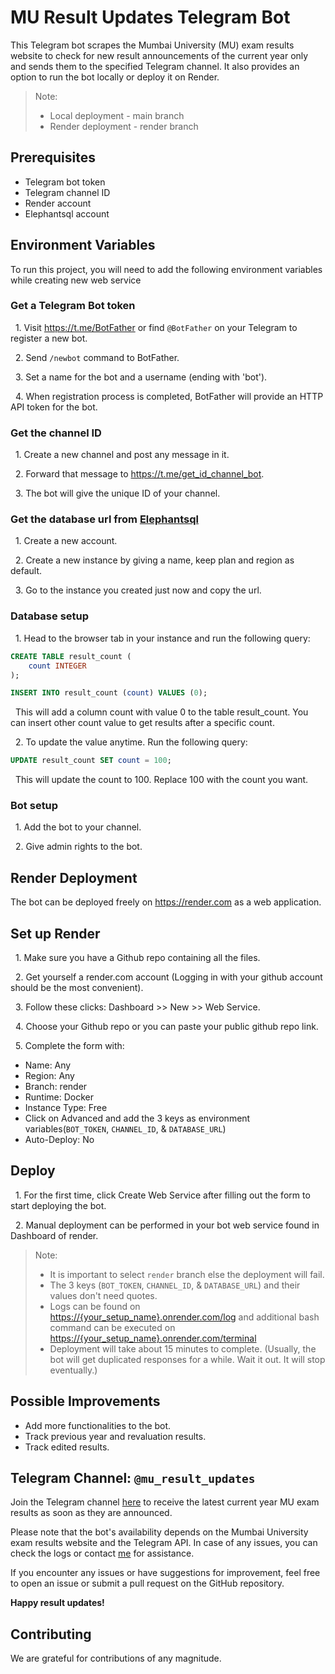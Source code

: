 
# MU Result Updates Telegram Bot

This Telegram bot scrapes the Mumbai University (MU) exam results website to check for new result announcements of the current year only and sends them to the specified Telegram channel. It also provides an option to run the bot locally or deploy it on Render.

> Note:
> - Local deployment - main branch
> - Render deployment - render branch

## Prerequisites

- Telegram bot token
- Telegram channel ID
- Render account
- Elephantsql account

## Environment Variables

To run this project, you will need to add the following environment variables while creating new web service

### Get a Telegram Bot token

&nbsp; 1. Visit <https://t.me/BotFather> or find `@BotFather` on your Telegram to register a new bot. 

&nbsp; 2. Send `/newbot` command to BotFather.

&nbsp; 3. Set a name for the bot and a username (ending with 'bot').

&nbsp; 4. When registration process is completed, BotFather will provide an HTTP API token for the bot.

### Get the channel ID

&nbsp; 1. Create a new channel and post any message in it.

&nbsp; 2. Forward that message to <https://t.me/get_id_channel_bot>.

&nbsp; 3. The bot will give the unique ID of your channel.

### Get the database url from [Elephantsql](https://www.elephantsql.com/)

&nbsp; 1. Create a new account.

&nbsp; 2. Create a new instance by giving a name, keep plan and region as default.

&nbsp; 3. Go to the instance you created just now and copy the url.

### Database setup
&nbsp; 1. Head to the browser tab in your instance and run the following query:
```sql
CREATE TABLE result_count (
    count INTEGER
);

INSERT INTO result_count (count) VALUES (0);
```
&nbsp; This will add a column count with value 0 to the table result_count. You can insert other count value to get results after a specific count.

&nbsp; 2. To update the value anytime. Run the following query:
```sql
UPDATE result_count SET count = 100;
```
&nbsp; This will update the count to 100. Replace 100 with the count you want.

### Bot setup

&nbsp; 1. Add the bot to your channel.

&nbsp; 2. Give admin rights to the bot.

## Render Deployment

The bot can be deployed freely on <https://render.com> as a web application.

## Set up Render

&nbsp; 1. Make sure you have a Github repo containing all the files.

&nbsp; 2. Get yourself a render.com account (Logging in with your github account should be the most convenient).

&nbsp; 3. Follow these clicks: Dashboard >> New >> Web Service.

&nbsp; 4. Choose your Github repo or you can paste your public github repo link.

&nbsp; 5. Complete the form with:

- Name: Any
- Region: Any
- Branch: render
- Runtime: Docker
- Instance Type: Free
- Click on Advanced and add the 3 keys as environment variables(`BOT_TOKEN`, `CHANNEL_ID`, & `DATABASE_URL`)
- Auto-Deploy: No

## Deploy

&nbsp; 1. For the first time, click Create Web Service after filling out the form to start deploying the bot.

&nbsp; 2. Manual deployment can be performed in your bot web service found in Dashboard of render.

> Note:
> - It is important to select `render` branch else the deployment will fail.
> - The 3 keys (`BOT_TOKEN`, `CHANNEL_ID`, & `DATABASE_URL`) and their values don't need quotes.
> - Logs can be found on <https://{your_setup_name}.onrender.com/log> and additional bash command can be executed on <https://{your_setup_name}.onrender.com/terminal>
> - Deployment will take about 15 minutes to complete. (Usually, the bot will get duplicated responses for a while. Wait it out. It will stop eventually.)

## Possible Improvements

- Add more functionalities to the bot.
- Track previous year and revaluation results.
- Track edited results.

## Telegram Channel: `@mu_result_updates`

Join the Telegram channel [here](https://t.me/mu_result_updates) to receive the latest current year MU exam results as soon as they are announced.

Please note that the bot's availability depends on the Mumbai University exam results website and the Telegram API. In case of any issues, you can check the logs or contact [me](https://t.me/shubham_indalkar) for assistance.

If you encounter any issues or have suggestions for improvement, feel free to open an issue or submit a pull request on the GitHub repository.

**Happy result updates!**

## Contributing

We are grateful for contributions of any magnitude.

